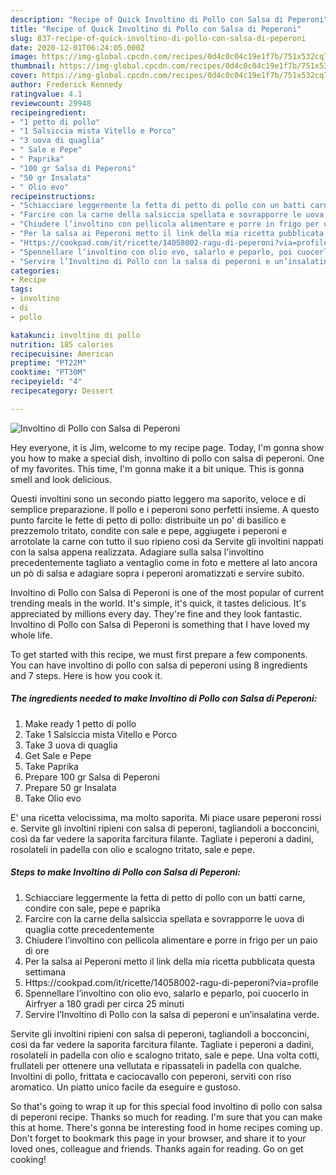```yaml
---
description: "Recipe of Quick Involtino di Pollo con Salsa di Peperoni"
title: "Recipe of Quick Involtino di Pollo con Salsa di Peperoni"
slug: 837-recipe-of-quick-involtino-di-pollo-con-salsa-di-peperoni
date: 2020-12-01T06:24:05.000Z
image: https://img-global.cpcdn.com/recipes/0d4c0c04c19e1f7b/751x532cq70/involtino-di-pollo-con-salsa-di-peperoni-recipe-main-photo.jpg
thumbnail: https://img-global.cpcdn.com/recipes/0d4c0c04c19e1f7b/751x532cq70/involtino-di-pollo-con-salsa-di-peperoni-recipe-main-photo.jpg
cover: https://img-global.cpcdn.com/recipes/0d4c0c04c19e1f7b/751x532cq70/involtino-di-pollo-con-salsa-di-peperoni-recipe-main-photo.jpg
author: Frederick Kennedy
ratingvalue: 4.1
reviewcount: 29948
recipeingredient:
- "1 petto di pollo"
- "1 Salsiccia mista Vitello e Porco"
- "3 uova di quaglia"
- " Sale e Pepe"
- " Paprika"
- "100 gr Salsa di Peperoni"
- "50 gr Insalata"
- " Olio evo"
recipeinstructions:
- "Schiacciare leggermente la fetta di petto di pollo con un batti carne, condire con sale, pepe e paprika"
- "Farcire con la carne della salsiccia spellata e sovrapporre le uova di quaglia cotte precedentemente"
- "Chiudere l’involtino con pellicola alimentare e porre in frigo per un paio di ore"
- "Per la salsa ai Peperoni metto il link della mia ricetta pubblicata questa settimana"
- "Https://cookpad.com/it/ricette/14058002-ragu-di-peperoni?via=profile"
- "Spennellare l’involtino con olio evo, salarlo e peparlo, poi cuocerlo in Airfryer a 180 gradi per circa 25 minuti"
- "Servire l’Involtino di Pollo con la salsa di peperoni e un’insalatina verde."
categories:
- Recipe
tags:
- involtino
- di
- pollo

katakunci: involtino di pollo 
nutrition: 185 calories
recipecuisine: American
preptime: "PT22M"
cooktime: "PT30M"
recipeyield: "4"
recipecategory: Dessert

---
```



![Involtino di Pollo con Salsa di Peperoni](https://img-global.cpcdn.com/recipes/0d4c0c04c19e1f7b/751x532cq70/involtino-di-pollo-con-salsa-di-peperoni-recipe-main-photo.jpg)

Hey everyone, it is Jim, welcome to my recipe page. Today, I'm gonna show you how to make a special dish, involtino di pollo con salsa di peperoni. One of my favorites. This time, I'm gonna make it a bit unique. This is gonna smell and look delicious.

Questi involtini sono un secondo piatto leggero ma saporito, veloce e di semplice preparazione. Il pollo e i peperoni sono perfetti insieme. A questo punto farcite le fette di petto di pollo: distribuite un po&#39; di basilico e prezzemolo tritato, condite con sale e pepe, aggiugete i peperoni e arrotolate la carne con tutto il suo ripieno cosi da Servite gli involtini nappati con la salsa appena realizzata. Adagiare sulla salsa l&#39;involtino precedentemente tagliato a ventaglio come in foto e mettere al lato ancora un pò di salsa e adagiare sopra i peperoni aromatizzati e servire subito.

Involtino di Pollo con Salsa di Peperoni is one of the most popular of current trending meals in the world. It's simple, it's quick, it tastes delicious. It's appreciated by millions every day. They're fine and they look fantastic. Involtino di Pollo con Salsa di Peperoni is something that I have loved my whole life.


To get started with this recipe, we must first prepare a few components. You can have involtino di pollo con salsa di peperoni using 8 ingredients and 7 steps. Here is how you cook it.

<!--inarticleads1-->

##### The ingredients needed to make Involtino di Pollo con Salsa di Peperoni:

1. Make ready 1 petto di pollo
1. Take 1 Salsiccia mista Vitello e Porco
1. Take 3 uova di quaglia
1. Get  Sale e Pepe
1. Take  Paprika
1. Prepare 100 gr Salsa di Peperoni
1. Prepare 50 gr Insalata
1. Take  Olio evo


E&#39; una ricetta velocissima, ma molto saporita. Mi piace usare peperoni rossi e. Servite gli involtini ripieni con salsa di peperoni, tagliandoli a bocconcini, così da far vedere la saporita farcitura filante. Tagliate i peperoni a dadini, rosolateli in padella con olio e scalogno tritato, sale e pepe. 

<!--inarticleads2-->

##### Steps to make Involtino di Pollo con Salsa di Peperoni:

1. Schiacciare leggermente la fetta di petto di pollo con un batti carne, condire con sale, pepe e paprika
1. Farcire con la carne della salsiccia spellata e sovrapporre le uova di quaglia cotte precedentemente
1. Chiudere l’involtino con pellicola alimentare e porre in frigo per un paio di ore
1. Per la salsa ai Peperoni metto il link della mia ricetta pubblicata questa settimana
1. Https://cookpad.com/it/ricette/14058002-ragu-di-peperoni?via=profile
1. Spennellare l’involtino con olio evo, salarlo e peparlo, poi cuocerlo in Airfryer a 180 gradi per circa 25 minuti
1. Servire l’Involtino di Pollo con la salsa di peperoni e un’insalatina verde.


Servite gli involtini ripieni con salsa di peperoni, tagliandoli a bocconcini, così da far vedere la saporita farcitura filante. Tagliate i peperoni a dadini, rosolateli in padella con olio e scalogno tritato, sale e pepe. Una volta cotti, frullateli per ottenere una vellutata e ripassateli in padella con qualche. Involtini di pollo, frittata e caciocavallo con peperoni, serviti con riso aromatico. Un piatto unico facile da eseguire e gustoso. 

So that's going to wrap it up for this special food involtino di pollo con salsa di peperoni recipe. Thanks so much for reading. I'm sure that you can make this at home. There's gonna be interesting food in home recipes coming up. Don't forget to bookmark this page in your browser, and share it to your loved ones, colleague and friends. Thanks again for reading. Go on get cooking!
